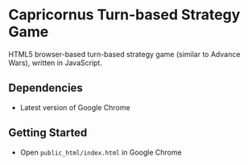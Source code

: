 # Capricornus Turn-based Strategy Game

HTML5 browser-based turn-based strategy game (similar to Advance Wars), written in JavaScript. 

## Dependencies

* Latest version of Google Chrome

## Getting Started

* Open `public_html/index.html` in Google Chrome
